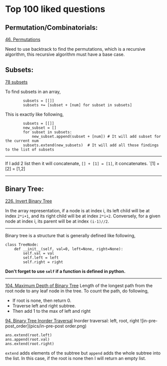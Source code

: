 # Top 100 liked questions

## Permutation/Combinatorials:
[46. Permutations](https://leetcode.com/problems/permutations/description/)

Need to use backtrack to find the permutations, which is a recursive algorithm, this recursive algorithm must have a base case. 

## Subsets:
[78 subsets](https://leetcode.com/problems/subsets/)

To find subsets in an array,
```
		subsets = [[]]
		subsets += [subset + [num] for subset in subsets]
```
This is exactly like following,
```
		subsets = [[]]
		new_subset = []
		for subset in subsets:
			new_subset.append(subset + [num]) # It will add subset for the current num
		subsets.extend(new_subsets)  # It will add all those findings to the list of subsets 
```
***
If I add 2 list then it will concatenate,
	`[] + [1] = [1]`, it concatenates.
	`[1] + [2] = [1,2]
***


## Binary Tree: 
[226. Invert Binary Tree](https://leetcode.com/problems/invert-binary-tree/)

In the array representation, if a node is at index i, 
	its left child will be at index `2*i+1`, and 
	its right child will be at index `2*i+2`. 
	Conversely, for a given node at index i, its parent will be at index `(i-1)//2`.

---
Binary tree is a structure that is generally defined like following,
```
class TreeNode:
    def __init__(self, val=0, left=None, right=None):
        self.val = val
        self.left = left
        self.right = right
```
**Don't forget to use `self` if a function is defined in python.**

---

[104. Maximum Depth of Binary Tree](https://leetcode.com/problems/maximum-depth-of-binary-tree/)
Length of the longest path from the root node to any leaf node in the tree. 
To count the path, do following,
* If root is none, then return 0. 
* Traverse left and right subtree.
* Then add 1 to the max of left and right

[94. Binary Tree Inorder Traversal](https://leetcode.com/problems/binary-tree-inorder-traversal/description/)
Inorder traversal: left, root, right
![in-pre-post_order](pics/in-pre-post order.png)
```
ans.extend(root.left)
ans.append(root.val)
ans.extend(root.right)
```
`extend` adds elements of the subtree but `append` adds the whole subtree into the list. In this case, if the root is none then I will return an empty list. 

